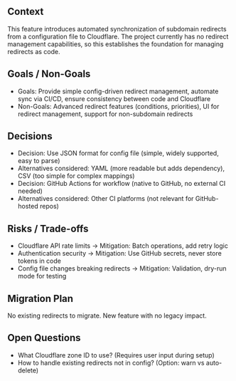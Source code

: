 ## Context
This feature introduces automated synchronization of subdomain redirects from a configuration file to Cloudflare. The project currently has no redirect management capabilities, so this establishes the foundation for managing redirects as code.

## Goals / Non-Goals
- Goals: Provide simple config-driven redirect management, automate sync via CI/CD, ensure consistency between code and Cloudflare
- Non-Goals: Advanced redirect features (conditions, priorities), UI for redirect management, support for non-subdomain redirects

## Decisions
- Decision: Use JSON format for config file (simple, widely supported, easy to parse)
- Alternatives considered: YAML (more readable but adds dependency), CSV (too simple for complex mappings)
- Decision: GitHub Actions for workflow (native to GitHub, no external CI needed)
- Alternatives considered: Other CI platforms (not relevant for GitHub-hosted repos)

## Risks / Trade-offs
- Cloudflare API rate limits → Mitigation: Batch operations, add retry logic
- Authentication security → Mitigation: Use GitHub secrets, never store tokens in code
- Config file changes breaking redirects → Mitigation: Validation, dry-run mode for testing

## Migration Plan
No existing redirects to migrate. New feature with no legacy impact.

## Open Questions
- What Cloudflare zone ID to use? (Requires user input during setup)
- How to handle existing redirects not in config? (Option: warn vs auto-delete)